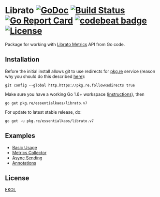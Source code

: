 # Librato [![GoDoc](https://godoc.org/pkg.re/essentialkaos/librato.v7?status.svg)](https://godoc.org/pkg.re/essentialkaos/librato.v7) [![Build Status](https://travis-ci.org/essentialkaos/librato.svg?branch=master)](https://travis-ci.org/essentialkaos/librato) [![Go Report Card](https://goreportcard.com/badge/github.com/essentialkaos/librato)](https://goreportcard.com/report/github.com/essentialkaos/librato) [![codebeat badge](https://codebeat.co/badges/f82e704d-67a7-4c6f-9e5d-1acf058c937b)](https://codebeat.co/projects/github-com-essentialkaos-librato) [![License](https://gh.kaos.io/ekol.svg)](https://essentialkaos.com/ekol)

Package for working with [Librato Metrics](https://www.librato.com) API from Go code.

## Installation

Before the initial install allows git to use redirects for [pkg.re](https://github.com/essentialkaos/pkgre) service (reason why you should do this described [here](https://github.com/essentialkaos/pkgre#git-support)):

```
git config --global http.https://pkg.re.followRedirects true
```

Make sure you have a working Go 1.6+ workspace ([instructions](https://golang.org/doc/install)), then

```
go get pkg.re/essentialkaos/librato.v7
```

For update to latest stable release, do:

```
go get -u pkg.re/essentialkaos/librato.v7
```

## Examples

* [Basic Usage](examples/basic_example.go)
* [Metrics Collector](examples/collector_example.go)
* [Async Sending](examples/async_example.go)
* [Annotations](examples/annotations_example.go)

## License

[EKOL](https://essentialkaos.com/ekol)
